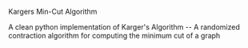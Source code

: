 
Kargers Min-Cut Algorithm

A clean python implementation of Karger's Algorithm -- 
A randomized contraction algorithm for computing the minimum cut of a graph
